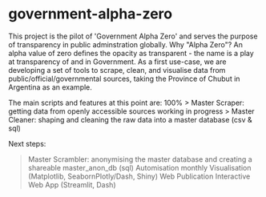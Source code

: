 # government-alpha-zero
This project is the pilot of 'Government Alpha Zero' and serves the purpose of transparency in public adminstration globally.
Why "Alpha Zero"? An alpha value of zero defines the opacity as transparent - the name is a play at transparency of and in Government.
As a first use-case, we are developing a set of tools to scrape, clean, and visualise data from public/official/governmental
sources, taking the Province of Chubut in Argentina as an example.

The main scripts and features at this point are:
100% > Master Scraper: getting data from openly accessible sources
working in progress > Master Cleaner: shaping and cleaning the raw data into a master database (csv & sql)


Next steps:
> Master Scrambler: anonymising the master database and creating a shareable master_anon_db (sql)
> Automisation monthly
> Visualisation (Matplotlib, SeabornPlotly/Dash, Shiny)
> Web Publication
> Interactive Web App (Streamlit, Dash)
